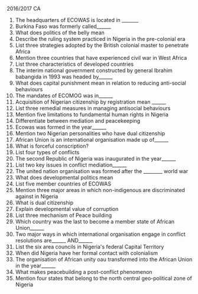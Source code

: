 2016/2017 CA
1. The headquarters of ECOWAS is located in _______
2. Burkina Faso was formerly called______
3. What does politics of the belly mean 
4. Describe the ruling system practiced in Nigeria in the pre-colonial era
5. List three strategies adopted by the British colonial master to penetrate Africa
6. Mention three countries that have experienced civil war in West Africa
7. List three characteristics of developed countries
8. The interim national government constructed by general Ibrahim babangida in 1993 was headed by______
9. What does capital punishment mean in relation to reducing anti-social behaviours
10. The mandates of ECOMOG was in______
11. Acquisition of Nigerian citizenship by registration mean ______
12. List three remedial measures in managing antisocial behaviours
13. Mention five limitations to fundamental human rights in Nigeria
14. Differentiate between mediation and peacekeeping
15. Ecowas was formed in the year______
16. Mention two Nigerian personalities who have dual citizenship
17. African Union is an international organisation made up of______
18. What is forceful conscription?
19. List four types of conflicts
20. The second Republic of Nigeria was inaugurated in the year______
21. List two key issues in conflict mediation______
22. The united nation organisation was formed after the ________ world war
23. What does developmental politics mean
24. List five member countries of ECOWAS
25. Mention three major areas in which non-indigenous are discriminated against in Nigeria
26. What is dual citizenship
27. Explain developmental value of corruption
28. List three mechanism of Peace building
29. Which country was the last to become a member state of African Union______
30. Two major ways in which international organisation engage in conflict resolutions are______ AND______
31. List the six area councils in Nigeria's federal Capital Territory
32. When did Nigeria have her formal contact with colonialism
33. The organisation of African unity oau transformed into the African Union in the year______
34. What makes peacebuilding a post-conflict phenomenon
35. Mention four states that belong to the north central geo-political zone of Nigeria
